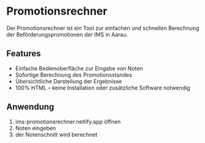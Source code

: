 # Promotionsrechner

Der Promotionsrechner ist ein Tool zur einfachen und schnellen Berechnung der Beförderungspromotionen der IMS in Aarau. 

## Features

- Einfache Bedienoberfläche zur Eingabe von Noten
- Sofortige Berechnung des Promotionsstandes
- Übersichtliche Darstellung der Ergebnisse
- 100% HTML – keine Installation oder zusätzliche Software notwendig

## Anwendung

1. ims-promotionsrechner.netlify.app öffnen
2. Noten eingeben
3. der Notenschnitt wird berechnet

